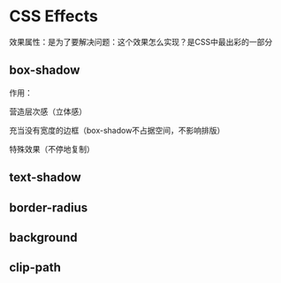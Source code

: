 # CSS Effects

效果属性：是为了要解决问题：这个效果怎么实现？是CSS中最出彩的一部分

## box-shadow

作用：

营造层次感（立体感）

充当没有宽度的边框（box-shadow不占据空间，不影响排版）

特殊效果（不停地复制）

## text-shadow

## border-radius

## background

## clip-path